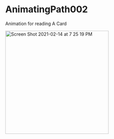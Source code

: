 # AnimatingPath002
Animation for reading A Card


<img width="323" alt="Screen Shot 2021-02-14 at 7 25 19 PM" src="https://user-images.githubusercontent.com/4592215/107902189-96740f80-6efa-11eb-8beb-9fe71720525e.png">
